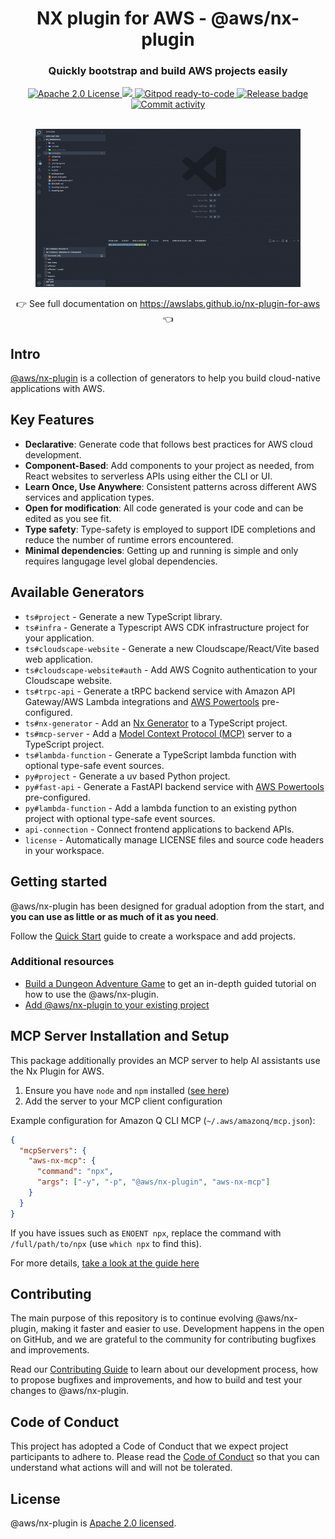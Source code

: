 <div align="center">
  <h1>NX plugin for AWS - @aws/nx-plugin</h1>
  <h3>Quickly bootstrap and build AWS projects easily</h3>
  <a href="https://opensource.org/licenses/Apache-2.0">
    <img
      src="https://img.shields.io/badge/License-Apache%202.0-yellowgreen.svg"
      alt="Apache 2.0 License"
    />
  </a>
  <a href="https://codecov.io/gh/awslabs/nx-plugin-for-aws">
    <img src="https://codecov.io/gh/awslabs/nx-plugin-for-aws/graph/badge.svg?token=X27pgFfxuQ" />
  </a>
  <a href="https://gitpod.io/new/?workspaceClass=g1-large#https://github.com/awslabs/nx-plugin-for-aws">
    <img
      src="https://img.shields.io/badge/Gitpod-ready--to--code-blue?logo=gitpod"
      alt="Gitpod ready-to-code"
    />
  </a>
  <a href="https://github.com/awslabs/nx-plugin-for-aws/actions/workflows/ci.yml">
    <img
      src="https://github.com/awslabs/nx-plugin-for-aws/actions/workflows/ci.yml/badge.svg"
      alt="Release badge"
    />
  </a>
  <a href="https://github.com/awslabs/nx-plugin-for-aws/commits/main">
    <img
      src="https://img.shields.io/github/commit-activity/w/awslabs/nx-plugin-for-aws"
      alt="Commit activity"
    />
  </a>
  <br />
  <br />
  <figure>
    <img src="docs/src/content/docs/assets/website-generator.gif" alt="Demo" />
  </figure>
  👉 See full documentation on <a href="https://awslabs.github.io/nx-plugin-for-aws">https://awslabs.github.io/nx-plugin-for-aws</a> 👈
</div>

## Intro

[@aws/nx-plugin](https://github.com/awslabs/nx-plugin-for-aws) is a collection of generators to help you build cloud-native applications with AWS.

## Key Features

- **Declarative**: Generate code that follows best practices for AWS cloud development.
- **Component-Based**: Add components to your project as needed, from React websites to serverless APIs using either the CLI or UI.
- **Learn Once, Use Anywhere**: Consistent patterns across different AWS services and application types.
- **Open for modification**: All code generated is your code and can be edited as you see fit.
- **Type safety**: Type-safety is employed to support IDE completions and reduce the number of runtime errors encountered.
- **Minimal dependencies**: Getting up and running is simple and only requires langugage level global dependencies.

## Available Generators

- `ts#project` - Generate a new TypeScript library.
- `ts#infra` - Generate a Typescript AWS CDK infrastructure project for your application.
- `ts#cloudscape-website` - Generate a new Cloudscape/React/Vite based web application.
- `ts#cloudscape-website#auth` - Add AWS Cognito authentication to your Cloudscape website.
- `ts#trpc-api` - Generate a tRPC backend service with Amazon API Gateway/AWS Lambda integrations and [AWS Powertools](https://github.com/aws-powertools/powertools-lambda-typescript) pre-configured.
- `ts#nx-generator` - Add an [Nx Generator](https://nx.dev/features/generate-code) to a TypeScript project.
- `ts#mcp-server` - Add a [Model Context Protocol (MCP)](https://modelcontextprotocol.io/) server to a TypeScript project.
- `ts#lambda-function` - Generate a TypeScript lambda function with optional type-safe event sources.
- `py#project` - Generate a uv based Python project.
- `py#fast-api` - Generate a FastAPI backend service with [AWS Powertools](https://github.com/aws-powertools/powertools-lambda-python) pre-configured.
- `py#lambda-function` - Add a lambda function to an existing python project with optional type-safe event sources.
- `api-connection` - Connect frontend applications to backend APIs.
- `license` - Automatically manage LICENSE files and source code headers in your workspace.

## Getting started

@aws/nx-plugin has been designed for gradual adoption from the start, and **you can use as little or as much of it as you need**.

Follow the [Quick Start](https://awslabs.github.io/nx-plugin-for-aws/en/get_started/quick-start) guide to create a workspace and add projects.

### Additional resources

- [Build a Dungeon Adventure Game](https://awslabs.github.io/nx-plugin-for-aws/en/get_started/tutorials/dungeon-game/overview/) to get an in-depth guided tutorial on how to use the @aws/nx-plugin.
- [Add @aws/nx-plugin to your existing project](https://awslabs.github.io/nx-plugin-for-aws/en/get_started/tutorials/existing-project/)

## MCP Server Installation and Setup

This package additionally provides an MCP server to help AI assistants use the Nx Plugin for AWS.

1. Ensure you have `node` and `npm` installed ([see here](https://docs.npmjs.com/downloading-and-installing-node-js-and-npm))
2. Add the server to your MCP client configuration

Example configuration for Amazon Q CLI MCP (`~/.aws/amazonq/mcp.json`):

```json
{
  "mcpServers": {
    "aws-nx-mcp": {
      "command": "npx",
      "args": ["-y", "-p", "@aws/nx-plugin", "aws-nx-mcp"]
    }
  }
}
```

If you have issues such as `ENOENT npx`, replace the command with `/full/path/to/npx` (use `which npx` to find this).

For more details, [take a look at the guide here](https://awslabs.github.io/nx-plugin-for-aws/en/get_started/building-with-ai/)

## Contributing

The main purpose of this repository is to continue evolving @aws/nx-plugin, making it faster and easier to use. Development happens in the open on GitHub, and we are grateful to the community for contributing bugfixes and improvements.

Read our [Contributing Guide](/CONTRIBUTING.md) to learn about our development process, how to propose bugfixes and improvements, and how to build and test your changes to @aws/nx-plugin.

## Code of Conduct

This project has adopted a Code of Conduct that we expect project participants to adhere to. Please read the [Code of Conduct](/CODE_OF_CONDUCT.md) so that you can understand what actions will and will not be tolerated.

## License

@aws/nx-plugin is [Apache 2.0 licensed](/LICENSE).
